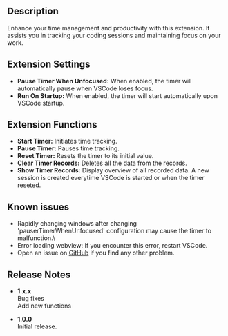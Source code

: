 ## Description

Enhance your time management and productivity with this extension. It assists you in tracking your coding sessions and maintaining focus on your work.

## Extension Settings

* **Pause Timer When Unfocused:** When enabled, the timer will automatically pause when VSCode loses focus.
* **Run On Startup:** When enabled, the timer will start automatically upon VSCode startup.

## Extension Functions

* **Start Timer:** Initiates time tracking.
* **Pause Timer:** Pauses time tracking.
* **Reset Timer:** Resets the timer to its initial value.
* **Clear Timer Records:** Deletes all the data from the records.
* **Show Timer Records:** Display overview of all recorded data. A new session is created everytime VSCode is started or when the timer reseted.

## Known issues
* Rapidly changing windows after changing 'pauserTimerWhenUnfocused' configuration may cause the timer to malfunction.\
* Error loading webview: If you encounter this error, restart VSCode.
* Open an issue on [GitHub](https://github.com/GabrieIBro/chronus-timer-vscode) if you find any other problem.
## Release Notes
* **1.x.x**\
Bug fixes\
Add new functions

* **1.0.0**\
Initial release.


